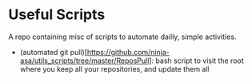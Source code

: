 # Useful Scripts

A repo containing misc of scripts to automate dailly, simple activities.

- (automated git pull)[https://github.com/ninja-asa/utils_scripts/tree/master/ReposPull]: bash script to visit the root where you keep all your repositories, and update them all
